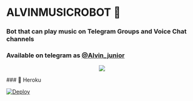 <h1 align="centre">ALVINMUSICROBOT 🎵</h1>

### Bot that can play music on Telegram Groups and Voice Chat channels
### Available on telegram as [@Alvin_junior](https://t.me/alvinmusicenrobot)

<p align="center">
  <img src="https://telegra.ph/file/bafb2f48ede7eb08fd329.jpg">
</p>
### 💜 Heroku

[![Deploy](https://www.herokucdn.com/deploy/button.svg)](https://heroku.com/deploy?template=https://github.com/fahrial2310/AlvinJuniorBot)
